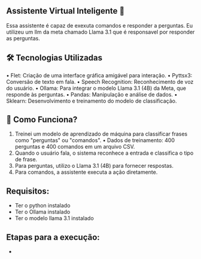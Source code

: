 ## Assistente Virtual Inteligente 🤖
Essa assistente é capaz de exexuta comandos e responder a perguntas. Eu utilizeu um llm da meta chamado Llama 3.1 que é responsavel por responder as perguntas.

## 🛠️ Tecnologias Utilizadas
 • Flet: Criação de uma interface gráfica amigável para interação.
 • Pyttsx3: Conversão de texto em fala.
 • Speech Recognition: Reconhecimento de voz do usuário.
 • Ollama: Para integrar o modelo Llama 3.1 (4B) da Meta, que responde às 
 perguntas.
 • Pandas: Manipulação e análise de dados.
 • Sklearn: Desenvolvimento e treinamento do modelo de classificação.

## 🧠 Como Funciona?
 1. Treinei um modelo de aprendizado de máquina para classificar frases 
 como "perguntas" ou "comandos".
 • Dados de treinamento: 400 perguntas e 400 comandos em um arquivo 
 CSV.
 2. Quando o usuário fala, o sistema reconhece a entrada e classifica o tipo 
 de frase.
 3. Para perguntas, utilizo o Llama 3.1 (4B) para fornecer respostas.
 4. Para comandos, a assistente executa a ação diretamente.

## Requisitos:
 - Ter o python instalado
 - Ter o Ollama instalado
 - Ter o modelo llama 3.1 instalado

## Etapas para a execução:
 - 
